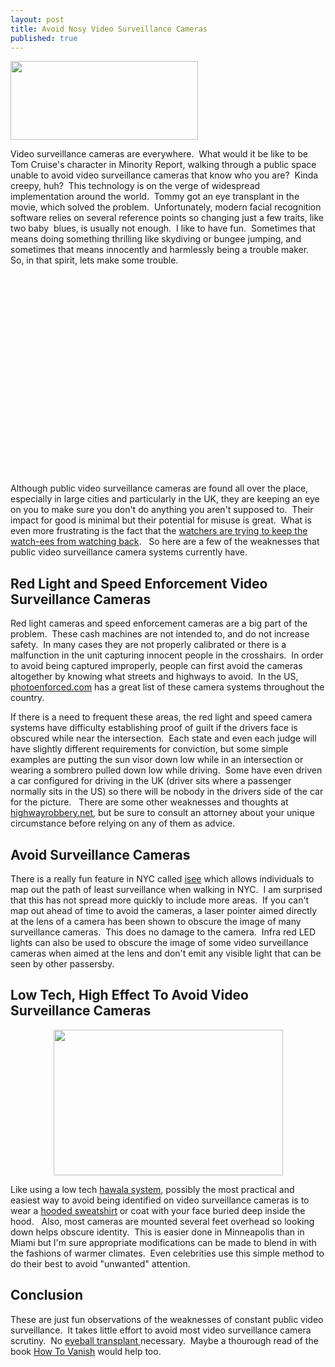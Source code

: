 ```yaml
---
layout: post
title: Avoid Nosy Video Surveillance Cameras
published: true
---
```

<p><a href="http://www.howtovanish.com/wp-content/uploads/2010/01/minority-report.png"><img class="aligncenter size-medium wp-image-658" title="Avoid Video Camera Surveillance like in Minority Report" src="{{ site.baseurl }}/images/minority-report-300x126.png" alt="" width="300" height="126" /></a></p>
<p>Video surveillance cameras are everywhere.  What would it be like to be Tom Cruise's character in Minority Report, walking through a public space unable to avoid video surveillance cameras that know who you are?  Kinda creepy, huh?  This technology is on the verge of widespread implementation around the world.  Tommy got an eye transplant in the movie, which solved the problem.  Unfortunately, modern facial recognition software relies on several reference points so changing just a few traits, like two baby  blues, is usually not enough.  I like to have fun.  Sometimes that means doing something thrilling like skydiving or bungee jumping, and sometimes that means innocently and harmlessly being a trouble maker.   So, in that spirit, lets make some trouble.</p>
<p><object width="400" height="320" classid="clsid:d27cdb6e-ae6d-11cf-96b8-444553540000" codebase="http://download.macromedia.com/pub/shockwave/cabs/flash/swflash.cab#version=6,0,40,0"><param name="src" value="http://www.youtube-nocookie.com/v/Ze5eDmGX-lc&amp;hl=en_US&amp;fs=1&amp;" /><embed type="application/x-shockwave-flash" width="400" height="320" src="http://www.youtube-nocookie.com/v/Ze5eDmGX-lc&amp;hl=en_US&amp;fs=1&amp;" /></object></p>
<p>Although public video surveillance cameras are found all over the place, especially in large cities and particularly in the UK, they are keeping an eye on you to make sure you don't do anything you aren't supposed to.  Their impact for good is minimal but their potential for misuse is great.  What is even more frustrating is the fact that the <a title="Police Brutality" href="http://www.boston.com/news/local/massachusetts/articles/2010/01/12/police_fight_cellphone_recordings/" target="_blank">watchers are trying to keep the watch-ees from watching back</a>.   So here are a few of the weaknesses that public video surveillance camera systems currently have.</p>
<h2><strong>Red Light and Speed Enforcement Video Surveillance Cameras</strong></h2>
<p><!-- 		@page { size: 8.5in 11in; margin: 0.79in } 		P { margin-bottom: 0.08in } -->Red light cameras and speed enforcement cameras are a big part of the problem.  These cash machines are not intended to, and do not increase safety.  In many cases they are not properly calibrated or there is a malfunction in the unit capturing innocent people in the crosshairs.  In order to avoid being captured improperly, people can first avoid the cameras altogether by knowing what streets and highways to avoid.  In the US, <a href="http://www.photoenforced.com/">photoenforced.com</a> has a great list of these camera systems throughout the country.</p>
<p><!-- 		@page { size: 8.5in 11in; margin: 0.79in } 		P { margin-bottom: 0.08in } -->If there is a need to frequent these areas, the red light and speed camera systems have difficulty establishing proof of guilt if the drivers face is obscured while near the intersection.  Each state and even each judge will have slightly different requirements for conviction, but some simple examples are putting the sun visor down low while in an intersection or wearing a sombrero pulled down low while driving.  Some have even driven a car configured for driving in the UK (driver sits where a passenger normally sits in the US) so there will be nobody in the drivers side of the car for the picture.   There are some other weaknesses and thoughts at <a title="tips and tricks" href="http://www.highwayrobbery.net" target="_blank">highwayrobbery.net</a>, but be sure to consult an attorney about your unique circumstance before relying on any of them as advice.</p>
<h2><strong>Avoid Surveillance Cameras</strong></h2>
<p>There is a really fun feature in NYC called <a title="isee" href="http://www.appliedautonomy.com/isee.html" target="_blank">isee</a> which allows individuals to map out the path of least surveillance when walking in NYC.  I am surprised that this has not spread more quickly to include more areas.  If you can't map out ahead of time to avoid the cameras, a laser pointer aimed directly at the lens of a camera has been shown to obscure the image of many surveillance cameras.  This does no damage to the camera.  Infra red LED lights can also be used to obscure the image of some video surveillance cameras when aimed at the lens and don't emit any visible light that can be seen by other passersby.</p>
<h2><strong>Low Tech, High Effect To Avoid Video Surveillance Cameras</strong></h2>
<p style="text-align: center;"><strong><a href="http://www.howtovanish.com/wp-content/uploads/2010/01/JT-and-Rihanna.bmp"><img class="aligncenter size-full wp-image-659" title="JT and Rihanna Avoid Camera Surveillance" src="{{ site.baseurl }}/images/JT-and-Rihanna.bmp" alt="" width="367" height="233" /></a><br />
</strong></p>
<p>Like using a low tech <a title="hawala system" href="http://www.howtovanish.com/2009/09/modern-hawala/" target="_blank">hawala system</a>, possibly the most practical and easiest way to avoid being identified on video surveillance cameras is to wear a <a href="http://www.howtovanish.com/Hoodie">hooded sweatshirt</a> or coat with your face buried deep inside the hood.   Also, most cameras are mounted several feet overhead so looking down helps obscure identity.  This is easier done in Minneapolis than in Miami but I'm sure appropriate modifications can be made to blend in with the fashions of warmer climates.  Even celebrities use this simple method to do their best to avoid "unwanted" attention.</p>
<h2><strong>Conclusion</strong></h2>
<p>These are just fun observations of the weaknesses of constant public video surveillance.  It takes little effort to avoid most video surveillance camera scrutiny.  No <a href="http://www.howtovanish.com/MinorityReport">eyeball transplant </a>necessary.  Maybe a thourough read of the book <a href="http://www.howtovanish.com/HTVBook">How To Vanish</a> would help too.</p>
